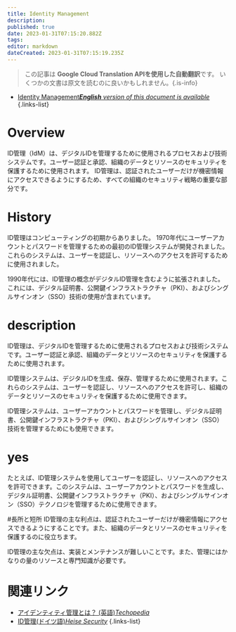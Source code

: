 ```yaml
---
title: Identity Management
description: 
published: true
date: 2023-01-31T07:15:20.882Z
tags: 
editor: markdown
dateCreated: 2023-01-31T07:15:19.235Z
---
```


> この記事は **Google Cloud Translation APIを使用した自動翻訳**です。
いくつかの文書は原文を読むのに良いかもしれません。{.is-info}
- [Identity Management***English** version of this document is available*](/en/Knowledge-base/Dictionary/identity-management)
{.links-list}


# Overview
ID管理（IdM）は、デジタルIDを管理するために使用されるプロセスおよび技術システムです。ユーザー認証と承認、組織のデータとリソースのセキュリティを保護するために使用されます。 ID管理は、認証されたユーザーだけが機密情報にアクセスできるようにするため、すべての組織のセキュリティ戦略の重要な部分です。

# History
ID管理はコンピューティングの初期からありました。 1970年代にユーザーアカウントとパスワードを管理するための最初のID管理システムが開発されました。これらのシステムは、ユーザーを認証し、リソースへのアクセスを許可するために使用されました。

1990年代には、ID管理の概念がデジタルID管理を含むように拡張されました。これには、デジタル証明書、公開鍵インフラストラクチャ（PKI）、およびシングルサインオン（SSO）技術の使用が含まれています。

# description
ID管理は、デジタルIDを管理するために使用されるプロセスおよび技術システムです。ユーザー認証と承認、組織のデータとリソースのセキュリティを保護するために使用されます。

ID管理システムは、デジタルIDを生成、保存、管理するために使用されます。これらのシステムは、ユーザーを認証し、リソースへのアクセスを許可し、組織のデータとリソースのセキュリティを保護するために使用できます。

ID管理システムは、ユーザーアカウントとパスワードを管理し、デジタル証明書、公開鍵インフラストラクチャ（PKI）、およびシングルサインオン（SSO）技術を管理するためにも使用できます。

# yes
たとえば、ID管理システムを使用してユーザーを認証し、リソースへのアクセスを許可できます。このシステムは、ユーザーアカウントとパスワードを生成し、デジタル証明書、公開鍵インフラストラクチャ（PKI）、およびシングルサインオン（SSO）テクノロジを管理するために使用できます。

#長所と短所
ID管理の主な利点は、認証されたユーザーだけが機密情報にアクセスできるようにすることです。また、組織のデータとリソースのセキュリティを保護するのに役立ちます。

ID管理の主な欠点は、実装とメンテナンスが難しいことです。また、管理にはかなりの量のリソースと専門知識が必要です。

# 関連リンク
- [アイデンティティ管理とは？ (英語)*Techopedia*](https://www.techopedia.com/definition/27072/identity-management)
- [ID管理(ドイツ語)*Heise Security*](https://www.heise.de/security/artikel/Identity-Management-3700862.html)
{.links-list}